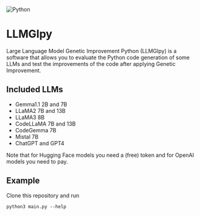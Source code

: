 ![Python](https://img.shields.io/badge/Python-3776AB?style=for-the-badge&logo=python&logoColor=white)

# LLMGIpy

Large Language Model Genetic Improvement Python (LLMGIpy) is a software that allows you to evaluate the Python code generation of some LLMs and test the improvements of the code after applying Genetic Improvement.

## Included LLMs

- Gemma1.1 2B and 7B
- LLaMA2 7B and 13B
- LLaMA3 8B
- CodeLLaMA 7B and 13B
- CodeGemma 7B
- Mistal 7B
- ChatGPT and GPT4

Note that for Hugging Face models you need a (free) token and for OpenAI models you need to pay.

## Example

Clone this repository and run

```
python3 main.py --help
```
